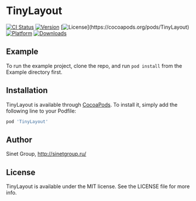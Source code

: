 # TinyLayout

[![CI Status](https://img.shields.io/travis/SinetGroup/TinyLayout.svg)](https://travis-ci.org/sinetgroup/TinyLayout)
[![Version](https://img.shields.io/cocoapods/v/TinyLayout.svg)](https://cocoapods.org/pods/TinyLayout)
[![License](https://img.shields.io/cocoapods/l/TinyLayout.svg?)](https://cocoapods.org/pods/TinyLayout)
[![Platform](https://img.shields.io/cocoapods/p/TinyLayout.svg)](https://cocoapods.org/pods/TinyLayout)
[![Downloads](https://img.shields.io/cocoapods/dt/TinyLayout.svg)](https://cocoapods.org/pods/TinyLayout)


## Example

To run the example project, clone the repo, and run `pod install` from the Example directory first.

## Installation

TinyLayout is available through [CocoaPods](https://cocoapods.org). To install
it, simply add the following line to your Podfile:

```ruby
pod 'TinyLayout'
```

## Author

Sinet Group, http://sinetgroup.ru/

## License

TinyLayout is available under the MIT license. See the LICENSE file for more info.
